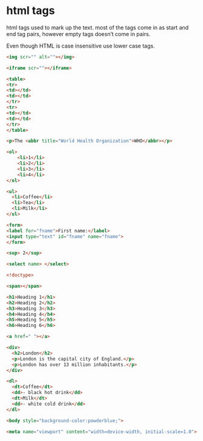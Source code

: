 # html tags

html tags used to mark up the text. most of the tags come in as start and end tag pairs, however empty tags doesn’t come in pairs.

Even though HTML is case insensitive use lower case tags.

```html
<img scr="" alt=""></img>
```

```html
<iframe scr=""></iframe>
```

```html
<table>
<tr>
<td></td>
<td></td>
</tr>
<tr>
<td></td>
<td></td>
</tr>
</table>
```

```html
<p>The <abbr title="World Health Organization">WHO</abbr></p>
```

```html
<ol>
    <li>1</li>
    <li>2</li>
    <li>3</li>
    <li>4</li>
</ol>
```

```html
<ul>
  <li>Coffee</li>
  <li>Tea</li>
  <li>Milk</li>
</ul>
```

```html
<form>
<label for="fname">First name:</label>
<input type="text" id="fname" name="fname">
</form>

```

```html
<sup> 2</sup>
```

```html
<select name> </select>
```

```html
<!doctype>
```

```html
<span></span>
```

```html
<h1>Heading 1</h1>
<h2>Heading 2</h2>
<h3>Heading 3</h3>
<h4>Heading 4</h4>
<h5>Heading 5</h5>
<h6>Heading 6</h6>
```

```html
<a href=" "></a>
```

```html
<div>
  <h2>London</h2>
  <p>London is the capital city of England.</p>
  <p>London has over 13 million inhabitants.</p>
</div>
```

```html
<dl>
  <dt>Coffee</dt>
  <dd>- black hot drink</dd>
  <dt>Milk</dt>
  <dd>- white cold drink</dd>
</dl>
```

```html
<body style="background-color:powderblue;">
```

```html
<meta name="viewport" content="width=device-width, initial-scale=1.0">
```